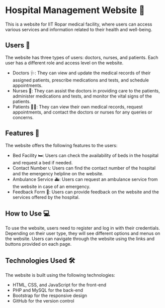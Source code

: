 # Hospital Management Website 🏥

This is a website for IIT Ropar medical facility, where users can access various services and information related to their health and well-being.

## Users 👥

The website has three types of users: doctors, nurses, and patients. Each user has a different role and access level on the website.

- Doctors 🩺: They can view and update the medical records of their assigned patients, prescribe medications and tests, and schedule appointments.
- Nurses 💉: They can assist the doctors in providing care to the patients, administer medications and tests, and monitor the vital signs of the patients.
- Patients 🙋‍♂️: They can view their own medical records, request appointments, and contact the doctors or nurses for any queries or concerns.

## Features 🚀

The website offers the following features to the users:

- Bed Facility 🛏️: Users can check the availability of beds in the hospital and request a bed if needed.
- Contact Number 📞: Users can find the contact number of the hospital and the emergency helpline on the website.
- Ambulance Service 🚑: Users can request an ambulance service from the website in case of an emergency.
- Feedback Form 📝: Users can provide feedback on the website and the services offered by the hospital.

## How to Use 💻

To use the website, users need to register and log in with their credentials. Depending on their user type, they will see different options and menus on the website. Users can navigate through the website using the links and buttons provided on each page.

## Technologies Used 🛠️

The website is built using the following technologies:

- HTML, CSS, and JavaScript for the front-end
- PHP and MySQL for the back-end
- Bootstrap for the responsive design
- GitHub for the version control
